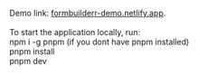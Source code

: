 Demo link: [formbuilderr-demo.netlify.app](https://formbuilderr-demo.netlify.app/).<br /><br />
To start the application locally, run:<br />
npm i -g pnpm (if you dont have pnpm installed)<br />
pnpm install<br />
pnpm dev
 
 
